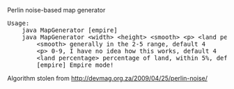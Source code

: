 Perlin noise-based map generator

<pre>
Usage:
	java MapGenerator [empire]
	java MapGenerator &lt;width&gt; &lt;height&gt; &lt;smooth&gt; &lt;p&gt; &lt;land percentage&gt; [empire]
		&lt;smooth&gt; generally in the 2-5 range, default 4
		&lt;p&gt; 0-9, I have no idea how this works, default 4
		&lt;land percentage&gt; percentage of land, within 5%, default 30
		[empire] Empire mode!
</pre>

Algorithm stolen from http://devmag.org.za/2009/04/25/perlin-noise/

